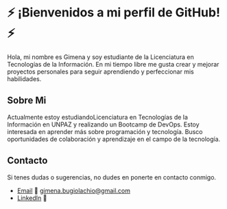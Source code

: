 # ⚡ ¡Bienvenidos a mi perfil de GitHub! ⚡️

Hola, mi nombre es Gimena y soy estudiante de la Licenciatura en Tecnologías de la Información. En mi tiempo libre me gusta crear y mejorar proyectos personales para seguir aprendiendo y perfeccionar mis habilidades.


## Sobre Mi
Actualmente estoy estudiandoLicenciatura en Tecnologías de la Información en UNPAZ y realizando un Bootcamp de DevOps.
Estoy interesada en aprender más sobre programación y tecnología.
Busco oportunidades de colaboración y aprendizaje en el campo de la tecnología.

## Contacto
Si tenes dudas o sugerencias, no dudes en ponerte en contacto conmigo.

- [Email](gimena.bugiolachio@gmail.com) 📧 gimena.bugiolachio@gmail.com
- [LinkedIn](https:/https://www.linkedin.com/in/gimenabugiolachio//) 💼
